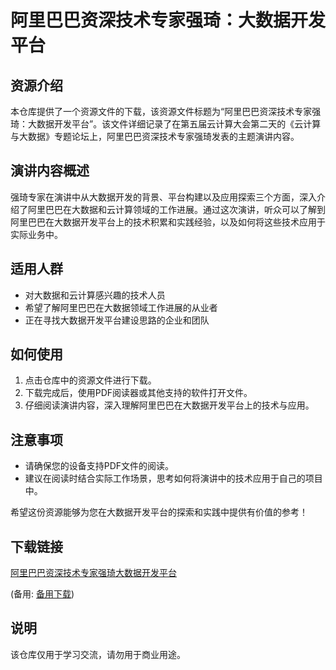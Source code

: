 # 阿里巴巴资深技术专家强琦：大数据开发平台

## 资源介绍

本仓库提供了一个资源文件的下载，该资源文件标题为“阿里巴巴资深技术专家强琦：大数据开发平台”。该文件详细记录了在第五届云计算大会第二天的《云计算与大数据》专题论坛上，阿里巴巴资深技术专家强琦发表的主题演讲内容。

## 演讲内容概述

强琦专家在演讲中从大数据开发的背景、平台构建以及应用探索三个方面，深入介绍了阿里巴巴在大数据和云计算领域的工作进展。通过这次演讲，听众可以了解到阿里巴巴在大数据开发平台上的技术积累和实践经验，以及如何将这些技术应用于实际业务中。

## 适用人群

- 对大数据和云计算感兴趣的技术人员
- 希望了解阿里巴巴在大数据领域工作进展的从业者
- 正在寻找大数据开发平台建设思路的企业和团队

## 如何使用

1. 点击仓库中的资源文件进行下载。
2. 下载完成后，使用PDF阅读器或其他支持的软件打开文件。
3. 仔细阅读演讲内容，深入理解阿里巴巴在大数据开发平台上的技术与应用。

## 注意事项

- 请确保您的设备支持PDF文件的阅读。
- 建议在阅读时结合实际工作场景，思考如何将演讲中的技术应用于自己的项目中。

希望这份资源能够为您在大数据开发平台的探索和实践中提供有价值的参考！

## 下载链接
[阿里巴巴资深技术专家强琦大数据开发平台](https://pan.quark.cn/s/e2893e955fd7) 

(备用: [备用下载](https://pan.baidu.com/s/1WOCR8aCl07az3TQDDlHN5w?pwd=1234))

## 说明

该仓库仅用于学习交流，请勿用于商业用途。
